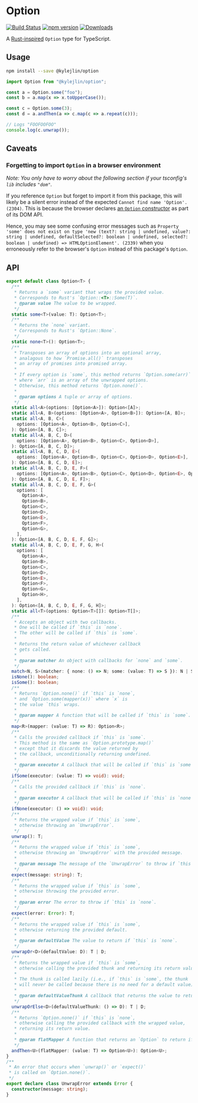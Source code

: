 # Option

[![Build Status](https://travis-ci.com/kylejlin/option.svg?branch=master)](https://travis-ci.com/kylejlin/option)
[![npm version](https://badge.fury.io/js/%40kylejlin%2Foption.svg)](https://www.npmjs.com/package/@kylejlin/option)
[![Downloads](https://img.shields.io/npm/dm/%40kylejlin%2Foption.svg)](https://www.npmjs.com/package/@kylejlin/option)

A [Rust-inspired](https://doc.rust-lang.org/std/option/enum.Option.html) `Option` type for TypeScript.

## Usage

```bash
npm install --save @kylejlin/option
```

```ts
import Option from "@kylejlin/option";

const a = Option.some("foo");
const b = a.map(x => x.toUpperCase());

const c = Option.some(3);
const d = a.andThen(a => c.map(c => a.repeat(c)));

// Logs "FOOFOOFOO"
console.log(c.unwrap());
```

## Caveats

### Forgetting to import `Option` in a browser environment

_Note: You only have to worry about the following section if your tsconfig's `lib` includes `"dom"`._

If you reference `Option` but forget to import it from this package, this will likely be a silent error instead of the expected `Cannot find name 'Option'. (2304)`. This is because the browser declares [an `Option` constructor](https://developer.mozilla.org/en-US/docs/Web/API/HTMLOptionElement/Option) as part of its DOM API.

Hence, you may see some confusing error messages such as `Property 'some' does not exist on type 'new (text?: string | undefined, value?: string | undefined, defaultSelected?: boolean | undefined, selected?: boolean | undefined) => HTMLOptionElement'. (2339)` when you erroneously refer to the browser's `Option` instead of this package's `Option`.

## API

```ts
export default class Option<T> {
  /**
   * Returns a `some` variant that wraps the provided value.
   * Corresponds to Rust's `Option::<T>::Some(T)`.
   * @param value The value to be wrapped.
   */
  static some<T>(value: T): Option<T>;
  /**
   * Returns the `none` variant.
   * Corresponds to Rust's `Option::None`.
   */
  static none<T>(): Option<T>;
  /**
   * Transposes an array of options into an optional array,
   * analagous to how `Promise.all()` transposes
   * an array of promises into promised array.
   *
   * If every option is `some`, this method returns `Option.some(arr)`
   * where `arr` is an array of the unwrapped options.
   * Otherwise, this method returns `Option.none()`.
   *
   * @param options A tuple or array of options.
   */
  static all<A>(options: [Option<A>]): Option<[A]>;
  static all<A, B>(options: [Option<A>, Option<B>]): Option<[A, B]>;
  static all<A, B, C>(
    options: [Option<A>, Option<B>, Option<C>],
  ): Option<[A, B, C]>;
  static all<A, B, C, D>(
    options: [Option<A>, Option<B>, Option<C>, Option<D>],
  ): Option<[A, B, C, D]>;
  static all<A, B, C, D, E>(
    options: [Option<A>, Option<B>, Option<C>, Option<D>, Option<E>],
  ): Option<[A, B, C, D, E]>;
  static all<A, B, C, D, E, F>(
    options: [Option<A>, Option<B>, Option<C>, Option<D>, Option<E>, Option<F>],
  ): Option<[A, B, C, D, E, F]>;
  static all<A, B, C, D, E, F, G>(
    options: [
      Option<A>,
      Option<B>,
      Option<C>,
      Option<D>,
      Option<E>,
      Option<F>,
      Option<G>,
    ],
  ): Option<[A, B, C, D, E, F, G]>;
  static all<A, B, C, D, E, F, G, H>(
    options: [
      Option<A>,
      Option<B>,
      Option<C>,
      Option<D>,
      Option<E>,
      Option<F>,
      Option<G>,
      Option<H>,
    ],
  ): Option<[A, B, C, D, E, F, G, H]>;
  static all<T>(options: Option<T>[]): Option<T[]>;
  /**
   * Accepts an object with two callbacks.
   * One will be called if `this` is `none`.
   * The other will be called if `this` is `some`.
   *
   * Returns the return value of whichever callback
   * gets called.
   *
   * @param matcher An object with callbacks for `none` and `some`.
   */
  match<N, S>(matcher: { none: () => N; some: (value: T) => S }): N | S;
  isNone(): boolean;
  isSome(): boolean;
  /**
   * Returns `Option.none()` if `this` is `none`,
   * and `Option.some(mapper(x))` where `x` is
   * the value `this` wraps.
   *
   * @param mapper A function that will be called if `this` is `some`.
   */
  map<R>(mapper: (value: T) => R): Option<R>;
  /**
   * Calls the provided callback if `this` is `some`.
   * This method is the same as `Option.prototype.map()`
   * except that it discards the value returned by
   * the callback, unconditionally returning undefined.
   *
   * @param executor A callback that will be called if `this` is `some`.
   */
  ifSome(executor: (value: T) => void): void;
  /**
   * Calls the provided callback if `this` is `none`.
   *
   * @param executor A callback that will be called if `this` is `none`.
   */
  ifNone(executor: () => void): void;
  /**
   * Returns the wrapped value if `this` is `some`,
   * otherwise throwing an `UnwrapError`.
   */
  unwrap(): T;
  /**
   * Returns the wrapped value if `this` is `some`,
   * otherwise throwing an `UnwrapError` with the provided message.
   *
   * @param message The message of the `UnwrapError` to throw if `this` is `none`.
   */
  expect(message: string): T;
  /**
   * Returns the wrapped value if `this` is `some`,
   * otherwise throwing the provided error.
   *
   * @param error The error to throw if `this` is `none`.
   */
  expect(error: Error): T;
  /**
   * Returns the wrapped value if `this` is `some`,
   * otherwise returning the provided default.
   *
   * @param defaultValue The value to return if `this` is `none`.
   */
  unwrapOr<D>(defaultValue: D): T | D;
  /**
   * Returns the wrapped value if `this` is `some`,
   * otherwise calling the provided thunk and returning its return value.
   *
   * The thunk is called lazily (i.e., if `this` is `some`, the thunk
   * will never be called because there is no need for a default value).
   *
   * @param defaultValueThunk A callback that returns the value to return if `this` is `none`.
   */
  unwrapOrElse<D>(defaultValueThunk: () => D): T | D;
  /**
   * Returns `Option.none()` if `this` is `none`,
   * otherwise calling the provided callback with the wrapped value,
   * returning its return value.
   *
   * @param flatMapper A function that returns an `Option` to return if `this` is `some`.
   */
  andThen<U>(flatMapper: (value: T) => Option<U>): Option<U>;
}
/**
 * An error that occurs when `unwrap()` or `expect()`
 * is called on `Option.none()`.
 */
export declare class UnwrapError extends Error {
  constructor(message: string);
}
```
